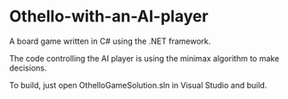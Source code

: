 # Othello-with-an-AI-player
A board game written in C# using the .NET framework.

The code controlling the AI player is using the minimax algorithm to make decisions.

To build, just open OthelloGameSolution.sln in Visual Studio and build.
